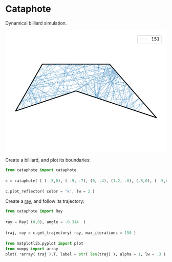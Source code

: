 # Cataphote

Dynamical billiard simulation.

![Billiard](./figures/billiard.svg)

Create a billiard, and plot its boundaries:

```python
from cataphote import cataphote

c = cataphote( [ (-.5,0), (-.9,-.7), (0,-.4), (1.2,-.8), (.5,0), (-.5,0) ] )

c.plot_reflector( color = 'k', lw = 2 )
```
Create a [ray](https://docs.sympy.org/latest/modules/geometry/lines.html?highlight=ray#sympy.geometry.line.Ray), and follow its trajectory:

```python
from cataphote import Ray

ray = Ray( (0,0), angle = -0.314  )

traj, ray = c.get_trajectory( ray, max_iterations = 150 )

from matplotlib.pyplot import plot
from numpy import array
plot( *array( traj ).T, label = str( len(traj) ), alpha = 1, lw = .3 )
```
